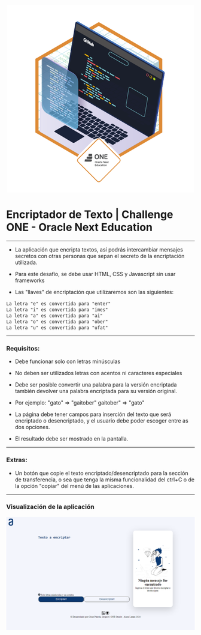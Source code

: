 <p align="center">
  <img src="./img/cms_files_10224_1671210503Prancheta_3.png" alt="Insignia de alura latam">
</p>

# Encriptador de Texto | Challenge ONE - Oracle Next Education

---

- La aplicación que encripta textos, así podrás intercambiar mensajes secretos con otras personas que sepan el secreto de la encriptación utilizada.
- Para este desafío, se debe usar HTML, CSS y Javascript sin usar frameworks

- Las "llaves" de encriptación que utilizaremos son las siguientes:

```
La letra "e" es convertida para "enter"
La letra "i" es convertida para "imes"
La letra "a" es convertida para "ai"
La letra "o" es convertida para "ober"
La letra "u" es convertida para "ufat"
```

---

### Requisitos:

- Debe funcionar solo con letras minúsculas
- No deben ser utilizados letras con acentos ni caracteres especiales
- Debe ser posible convertir una palabra para la versión encriptada también devolver una palabra encriptada para su versión original.
- Por ejemplo:
  "gato" => "gaitober"
  gaitober" => "gato"

- La página debe tener campos para
  inserción del texto que será encriptado o desencriptado, y el usuario debe poder escoger entre as dos opciones.
- El resultado debe ser mostrado en la pantalla.

---

### Extras:

- Un botón que copie el texto encriptado/desencriptado para la sección de transferencia, o sea que tenga la misma funcionalidad del ctrl+C o de la opción "copiar" del menú de las aplicaciones.

---

### Visualización de la aplicación
<p align="center">
  <img src="./img/image.png" alt="imagen principal de la application">
</p>
